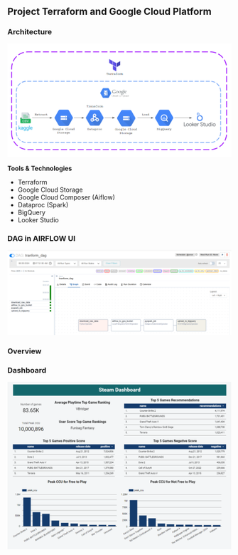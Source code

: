 ## Project Terraform and Google Cloud Platform


### Architecture

![architecture](https://github.com/woraweetwpsk/04-project-terraform-gcp/blob/main/images/architecture.png?raw=true)

**Tools & Technologies**

- Terraform
- Google Cloud Storage
- Google Cloud Composer (Aiflow)
- Dataproc (Spark)
- BigQuery
- Looker Studio

### DAG in AIRFLOW UI

![dag](https://github.com/woraweetwpsk/04-project-terraform-gcp/blob/main/images/dag.png?raw=true)

### Overview


### Dashboard

![dashboard](https://github.com/woraweetwpsk/04-project-terraform-gcp/blob/main/images/dashboard.png?raw=true)
